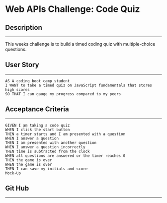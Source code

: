 # Web APIs Challenge: Code Quiz

## Description
________

This weeks challenge is to build a timed coding quiz with multiple-choice questions.


## User Story
____________
```
AS A coding boot camp student
I WANT to take a timed quiz on JavaScript fundamentals that stores high scores
SO THAT I can gauge my progress compared to my peers
```

## Acceptance Criteria
___
```
GIVEN I am taking a code quiz
WHEN I click the start button
THEN a timer starts and I am presented with a question
WHEN I answer a question
THEN I am presented with another question
WHEN I answer a question incorrectly
THEN time is subtracted from the clock
WHEN all questions are answered or the timer reaches 0
THEN the game is over
WHEN the game is over
THEN I can save my initials and score
Mock-Up
```

## Git Hub
___
